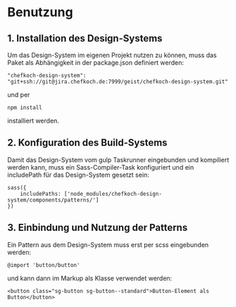 # Benutzung

## 1. Installation des Design-Systems
Um das Design-System im eigenen Projekt nutzen zu können, muss
das Paket als Abhängigkeit in der package.json definiert werden:

    "chefkoch-design-system": "git+ssh://git@jira.chefkoch.de:7999/geist/chefkoch-design-system.git"

und per 

    npm install

installiert werden.
    
## 2. Konfiguration des Build-Systems
Damit das Design-System vom gulp Taskrunner eingebunden und kompiliert
werden kann, muss ein Sass-Compiler-Task konfiguriert und ein
includePath für das Design-System gesetzt sein:

    sass({
        includePaths: ['node_modules/chefkoch-design-system/components/patterns/']
    }) 

## 3. Einbindung und Nutzung der Patterns
Ein Pattern aus dem Design-System muss erst per scss eingebunden werden:

    @import 'button/button'

und kann dann im Markup als Klasse verwendet werden:

    <button class="sg-button sg-button--standard">Button-Element als Button</button>

